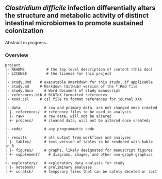 
## *Clostridium difficile* infection differentially alters the structure and metabolic activity of distinct intestinal microbiomes to promote sustained colonization

Abstract in progress..



### Overview

	project
	|- README          # the top level description of content (this doc)
	|- LICENSE         # the license for this project
	|
	|- study.Rmd    # executable Rmarkdown for this study, if applicable
	|- study.md     # Markdown (GitHub) version of the *.Rmd file
	|- study.docx     # Word document of study manuscript
	|- references.bib # BibTeX formatted references
	|- XXXX.csl     # csl file to format references for journal XXX
	|
	|- data           # raw and primary data, are not changed once created
	| |- references/  # reference files to be used in analysis
	| |- raw/         # raw data, will not be altered
	| +- process/     # cleaned data, will not be altered once created;
	|
	|- code/          # any programmatic code
	|
	|- results        # all output from workflows and analyses
	| |- tables/      # text version of tables to be rendered with kable in R
	| |- figures/     # graphs, likely designated for manuscript figures
	| +- supplement/    # diagrams, images, and other non-graph graphics
	|
	+- exploratory/   # exploratory data analysis for study
	| |- notebook/    # preliminary analyses
	| +- scratch/     # temporary files that can be safely deleted or lost


